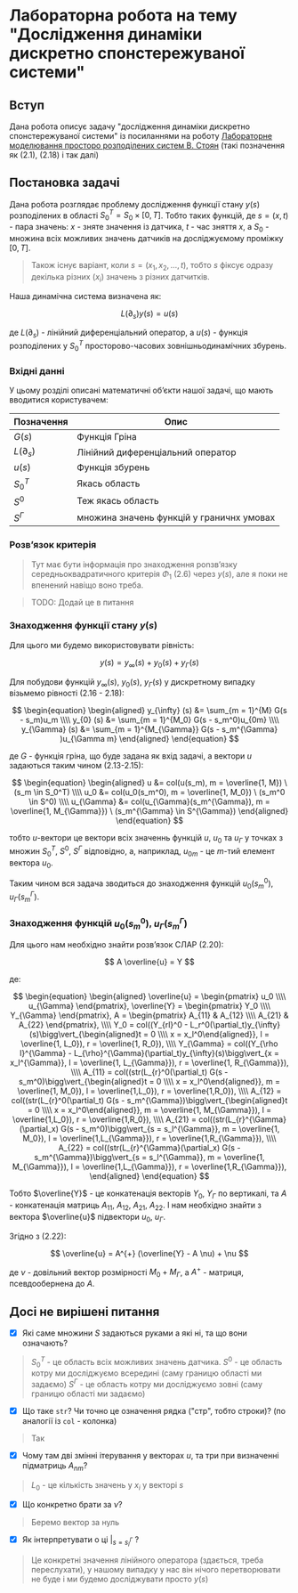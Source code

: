 # Лабораторна робота на тему "Дослідження динаміки дискретно спонстережуваної системи" 

## Вступ

Дана робота описує задачу "дослідження динаміки дискретно спонстережуваної
системи" із посиланнями на роботу [Лабораторне моделювання просторо розподілених
систем В. Стоян] (такі позначення як (2.1), (2.18) і так далі)

## Постановка задачі

Дана робота розглядає проблему дослідження функції стану $y(s)$ розподілених в
області $S_0^T = S_0 \times [0, T]$. Тобто таких функцій, де $s = (x, t)$ - пара
значень: $x$ - зняте значення із датчика, $t$ - час зняття $x$, a $S_0$ -
множина всіх можливих значень датчиків на досліджуємому проміжку $[0, T]$.

> Також існує варіант, коли $s = (x_1, x_2, ..., t)$, тобто $s$ фіксує одразу
> декілька різних ($x_i$) значень з різних датчитків.

Наша динамічна система визначена як:

$$
L(\partial_s) y(s) = u(s)
$$

де $L(\partial_s)$ - лінійний диференціальний оператор, a $u(s)$ - функція
розподілених у $S_0^T$ просторово-часових зовнішньодинамічних збурень.

### Вхідні данні 

У цьому розділі описані математичні обʼєкти нашої задачі, що мають вводитися
користувачем:

Позначення | Опис
--- | --- 
$G(s)$ | Функція Гріна
$L(\partial_s)$ | Лінійний диференціальний оператор
$u(s)$ | Функція збурень
$S_0^T$ | Якась область
$S^0$ | Теж якась область
$S^{\Gamma}$ | множина значень функцій у граничнх умовах

### Розвʼязок критерія 

> Тут має бути інформація про знаходження роnзвʼязку середньоквадратичного
> критерія $\Phi_1$ (2.6) через $y(s)$, але я поки не впенений навіщо воно
> треба.

> TODO: Додай це в питання

### Знаходження функції стану $y(s)$

Для цього ми будемо використовувати рівність:

$$
y(s) = y_{\infty}(s) + y_{0}(s) + y_{\Gamma}(s)
$$

Для побудови функцій $y_{\infty}(s)$, $y_{0}(s)$, $y_{\Gamma}(s)$ у дискретному
випадку візьмемо рівності (2.16 - 2.18):

$$
\begin{equation}
\begin{aligned}
y_{\infty} (s) &= \sum_{m = 1}^{M} G(s - s_m)u_m \\\\
y_{0} (s) &= \sum_{m = 1}^{M_0} G(s - s_m^0)u_{0m} \\\\
y_{\Gamma} (s) &= \sum_{m = 1}^{M_{\Gamma}} G(s - s_m^{\Gamma} )u_{\Gamma m}
\end{aligned}
\end{equation}
$$

де $G$ - функція гріна, що буде задана як вхід задачі, а вектори $u$ задаються
таким чином (2.13-2.15):

$$
\begin{equation}
\begin{aligned}
u &= col(u(s_m), m = \overline{1, M}) \ (s_m \in S_0^T) \\\\
u_0 &= col(u_0(s_m^0), m = \overline{1, M_0}) \ (s_m^0 \in S^0) \\\\
u_{\Gamma} &= col(u_{\Gamma}(s_m^{\Gamma}), m = \overline{1, M_{\Gamma}}) \ (s_m^{\Gamma} \in S^{\Gamma}) 
\end{aligned}
\end{equation}
$$

тобто $u$-вектори це вектори всіх значеннь функцій $u$, $u_0$ та $u_{\Gamma}$ у
точках з множин $S_0^T$, $S^0$, $S^{\Gamma}$ відповідно, а, наприклад, $u_{0
m}$ - це $m$-тий елемент вектора $u_{0}$.

Таким чином вся задача зводиться до знаходження функцій $u_0(s_m^0)$,
$u_{\Gamma}(s_m^{\Gamma})$.

### Знаходження функцій $u_0(s_m^0)$, $u_{\Gamma}(s_m^{\Gamma})$

Для цього нам необхідно знайти розвʼязок СЛАР (2.20):

$$
A \overline{u} = Y
$$

де:

$$
\begin{equation}
\begin{aligned}
\overline{u} = \begin{pmatrix}
   u_0 \\\\
   u_{\Gamma}
\end{pmatrix},
\overline{Y} = \begin{pmatrix}
   Y_0 \\\\
   Y_{\Gamma}
\end{pmatrix},
A = \begin{pmatrix}
   A_{11} & A_{12} \\\\
   A_{21} & A_{22}
\end{pmatrix}, \\\\
Y_0 = col((Y_{rl}^0 - L_r^0(\partial_t)y_{\infty}(s)\bigg\vert_{\begin{aligned}t = 0 \\\\ x = x_l^0\end{aligned}}, l = \overline{1, L_0}), r = \overline{1, R_0}), \\\\
Y_{\Gamma} = col((Y_{\rho l}^{\Gamma} - L_{\rho}^{\Gamma}(\partial_t)y_{\infty}(s)\bigg\vert_{x = x_l^{\Gamma}}, l = \overline{1, L_{\Gamma}}), r = \overline{1, R_{\Gamma}}), \\\\
A_{11} = col((str(L_{r}^0(\partial_t) G(s - s_m^0)\bigg\vert_{\begin{aligned}t = 0 \\\\ x = x_l^0\end{aligned}}, m = \overline{1, M_0}), l = \overline{1,L_0}), r = \overline{1,R_0}), \\\\
A_{12} = col((str(L_{r}^0(\partial_t) G(s - s_m^{\Gamma})\bigg\vert_{\begin{aligned}t = 0 \\\\ x = x_l^0\end{aligned}}, m = \overline{1, M_{\Gamma}}), l = \overline{1,L_0}), r = \overline{1,R_0}), \\\\
A_{21} = col((str(L_{r}^{\Gamma}(\partial_x) G(s - s_m^0)\bigg\vert_{s = s_l^{\Gamma}}, m = \overline{1, M_0}), l = \overline{1,L_{\Gamma}}), r = \overline{1,R_{\Gamma}}), \\\\
A_{22} = col((str(L_{r}^{\Gamma}(\partial_x) G(s - s_m^{\Gamma})\bigg\vert_{s = s_l^{\Gamma}}, m = \overline{1, M_{\Gamma}}), l = \overline{1,L_{\Gamma}}), r = \overline{1,R_{\Gamma}}),
\end{aligned}
\end{equation}
$$


Тобто $\overline{Y}$ - це конкатенація векторів $Y_0$, $Y_{\Gamma}$ по
вертикалі, та $A$ - конкатенація матриць $A_{11}$, $A_{12}$, $A_{21}$, $A_{22}$.
І нам необхідно знайти з вектора $\overline{u}$ підвектори $u_0$, $u_{\Gamma}$.

Згідно з (2.22):

$$
\overline{u} = A^{+} (\overline{Y} - A \nu) + \nu
$$

де $\nu$ - довільний вектор розмірності $M_0 + M_{\Gamma}$, a $A^{+}$ - матриця,
псевдообернена до $A$.

## Досі не вирішені питання

- [x] Які саме множини $S$ задаються руками а які ні, та що вони означають?

> $S_0^T$ - це область всіх можливих значень датчика.
> $S^0$ - це  область котру ми досліджуємо  всередині (саму границю області ми задаємо)
> $S^{\Gamma}$ - це  область котру ми досліджуємо зовні (саму границю області ми задаємо)

- [x] Що таке `str`? Чи точно це означення рядка ("стр", тобто строки)? (по аналогії із `col` - колонка)

> Так

- [x] Чому там дві змінні ітерування у векторах $u$, та три при визначенні підматриць $A_{nm}$?

> $L_0$ - це кількість значень у $x_i$ у векторі $s$ 

- [x] Що конкретно брати за $\nu$?

> Беремо вектор за нуль 

- [x] Як інтерпретувати о ці $\bigg\vert_{s = s_l^{\Gamma}}$ ?

> Це конкретні значення лінійного оператора (здається, треба переслухати), у
> нашому випадку у нас він нічого перетворювати не буде і ми будемо досліджувати
> просто $y(s)$

[Лабораторне моделювання просторо розподілених систем В. Стоян]: https://www.youtube.com/watch?v=dQw4w9WgXcQ
